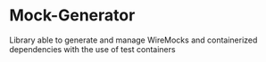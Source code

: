# Mock-Generator
Library able to generate and manage WireMocks and containerized dependencies with the use of test containers
